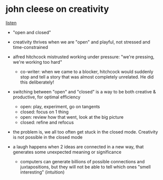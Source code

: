 # john cleese on creativity

[listen](https://soundcloud.com/londonscreenwriters/john-cleese-on-creativity)

- "open and closed"
- creativity thrives when we are "open" and playful, not stressed and time-constrained

- alfred hitchcock mistrusted working under pressure: "we're pressing, we're working too hard"
  - co-writer: when we came to a blocker, hitchcock would suddenly stop and tell a story that was almost completely unrelated. He did this deliberately!

- switching between "open" and "closed" is a way to be both creative & productive, for optimal efficiency
  - open: play, experiment, go on tangents
  - closed: focus on 1 thing
  - open: review how that went, look at the big picture
  - closed: refine and refocus

- the problem is, we all too often get stuck in the closed mode. Creativity is not possible in the closed mode

- a laugh happens when 2 ideas are connected in a new way, that generates some unexpected meaning or significance
  - computers can generate billions of possible connections and juxtapositions, but they will not be able to tell which ones "smell interesting" (intuition)
